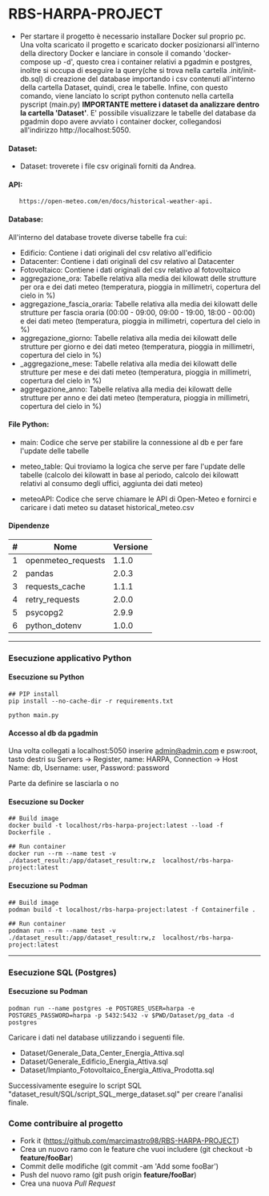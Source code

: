 # RBS-HARPA-PROJECT
- Per startare il progetto è necessario installare Docker sul proprio pc. Una volta scaricato il progetto e scaricato docker posizionarsi all'interno della directory Docker e lanciare in console il comando 'docker-compose up -d', questo crea i container relativi a pgadmin e postgres, inoltre si occupa di eseguire la query(che si trova nella cartella .init/init-db.sql) di creazione del database importando i csv contenuti all'interno della cartella Dataset, quindi, crea le tabelle. Infine, con questo comando, viene lanciato lo script python contenuto nella cartella pyscript (main.py) <b>IMPORTANTE mettere i dataset da analizzare dentro la cartella 'Dataset'</b>. E' possibile visualizzare le tabelle del database da pgadmin dopo avere avviato i container docker, collegandosi all'indirizzo http://localhost:5050.


#### Dataset:

- Dataset: troverete i file csv originali forniti da Andrea.

#### API:

 ``````
    https://open-meteo.com/en/docs/historical-weather-api. 
``````
#### Database:
All'interno del database trovete diverse tabelle fra cui:
- Edificio: Contiene i dati originali del csv relativo all'edificio
- Datacenter: Contiene i dati originali del csv relativo al Datacenter
- Fotovoltaico: Contiene i dati originali del csv relativo al fotovoltaico
- aggregazione_ora: Tabelle relativa alla media dei kilowatt delle strutture per ora e dei dati meteo (temperatura, pioggia in millimetri, copertura del cielo in %)
- aggregazione_fascia_oraria: Tabelle relativa alla media dei kilowatt delle strutture per fascia oraria (00:00 - 09:00, 09:00 - 19:00, 18:00 - 00:00) e dei dati meteo (temperatura, pioggia in millimetri, copertura del cielo in %)
- aggregazione_giorno: Tabelle relativa alla media dei kilowatt delle strutture per giorno e dei dati meteo (temperatura, pioggia in millimetri, copertura del cielo in %)
- _aggregazione_mese: Tabelle relativa alla media dei kilowatt delle strutture per mese e dei dati meteo (temperatura, pioggia in millimetri, copertura del cielo in %)
- aggregazione_anno: Tabelle relativa alla media dei kilowatt delle strutture per anno e dei dati meteo (temperatura, pioggia in millimetri, copertura del cielo in %)


#### File Python:

- main: Codice che serve per stabilire la connessione al db e per fare l'update delle tabelle 

- meteo_table: Qui troviamo la logica che serve per fare l'update delle tabelle (calcolo dei kilowatt in base al periodo, calcolo dei kilowatt relativi al consumo degli uffici, aggiunta dei dati meteo)

- meteoAPI: Codice che serve chiamare le API di Open-Meteo e fornirci e caricare i dati meteo su dataset historical_meteo.csv



#### Dipendenze 

| # | Nome               | Versione | 
|---|--------------------|----------|
| 1 | openmeteo_requests | 1.1.0    | 
| 2 | pandas             | 2.0.3    | 
| 3 | requests_cache     | 1.1.1    |
| 4 | retry_requests     | 2.0.0    |
| 5 | psycopg2           | 2.9.9    |
| 6 | python_dotenv      | 1.0.0    |



---

### Esecuzione applicativo Python

#### Esecuzione su Python 

````
## PIP install
pip install --no-cache-dir -r requirements.txt
````

````
python main.py
````
#### Accesso al db da pgadmin
Una volta collegati a localhost:5050 inserire admin@admin.com e psw:root, tasto destri su Servers -> Register, name: HARPA, Connection -> Host Name: db, Username: user, Password: password



Parte da definire se lasciarla o no 
#### Esecuzione su Docker

````
## Build image
docker build -t localhost/rbs-harpa-project:latest --load -f Dockerfile .
````

````
## Run container
docker run --rm --name test -v ./dataset_result:/app/dataset_result:rw,z  localhost/rbs-harpa-project:latest 
````


#### Esecuzione su Podman

````
## Build image
podman build -t localhost/rbs-harpa-project:latest -f Containerfile .
````

````
## Run container
podman run --rm --name test -v ./dataset_result:/app/dataset_result:rw,z  localhost/rbs-harpa-project:latest 
````
---

### Esecuzione  SQL (Postgres)

#### Esecuzione su Podman

````
podman run --name postgres -e POSTGRES_USER=harpa -e POSTGRES_PASSWORD=harpa -p 5432:5432 -v $PWD/Dataset/pg_data -d postgres
````
Caricare i dati nel database utilizzando i seguenti file.

- Dataset/Generale_Data_Center_Energia_Attiva.sql
- Dataset/Generale_Edificio_Energia_Attiva.sql
- Dataset/Impianto_Fotovoltaico_Energia_Attiva_Prodotta.sql

Successivamente eseguire lo script SQL "dataset_result/SQL/script_SQL_merge_dataset.sql" per creare l'analisi finale.

### Come contribuire al progetto

 - Fork it (https://github.com/marcimastro98/RBS-HARPA-PROJECT)
 - Crea un nuovo ramo con le feature che vuoi includere (git checkout -b **feature/fooBar**)
 - Commit delle modifiche (git commit -am 'Add some fooBar')
 - Push del nuovo ramo (git push origin **feature/fooBar**)
 - Crea una nuova *Pull Request*
